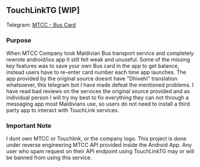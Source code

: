 ## TouchLinkTG [WIP]

Telegram: [MTCC - Bus Card](https://t.me/BusCardBot)

### Purpose
When MTCC Company took Maldivian Bus transport service and completely rewrote android/ios app it still felt weak and unuseful. Some of the missing key features was to save your own Bus card in the app to get balance, instead users have to re-enter card number each time app launches. The app provided by the original source doesnt have "Dhivehi" translation whatsoever, this telegram bot I have made defeat the mentioned problems. I have read bad reviews on the services the original source provided and as individual person I will try my best to fix everything they can not through a messaging app most Maldivians use, so users do not need to install a third party app to interact with TouchLink services.

### Important Note
I dont own MTCC or Touchlink, or the company logo. This project is done under reverse engineering MTCC API provided inside the Android App. Any user who spam request on their API endpoint using TouchLinkTG may or will be banned from using this service.
